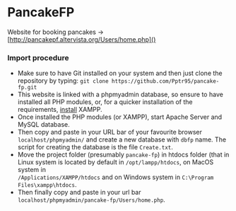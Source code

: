 # PancakeFP
Website for booking pancakes -> [http://pancakepf.altervista.org/Users/home.php]()

### Import procedure

 * Make sure to have Git installed on your system and then just clone the repository by typing: 
`git clone https://github.com/Pptr95/pancake-fp.git`
 * This website is linked with a phpmyadmin database, so ensure to have installed all PHP modules, or, for a quicker installation of the requirements, 
[install](https://www.apachefriends.org/download.html) XAMPP.
 * Once installed the PHP modules (or XAMPP), start Apache Server and MySQL database.
 * Then copy and paste in your URL bar of your favourite browser `localhost/phpmyadmin/` and create a new database with `dbfp` name. The script for creating the database is the file `Create.txt`.
 * Move the project folder (presumably `pancake-fp`) in htdocs folder (that in Linux system is located by default in `/opt/lampp/htdocs`, on MacOS system in  
`/Applications/XAMPP/htdocs` and on Windows system in `C:\Program Files\xampp\htdocs`.
* Then finally copy and paste in your url bar `localhost/phpmyadmin/pancake-fp/Users/home.php`.

